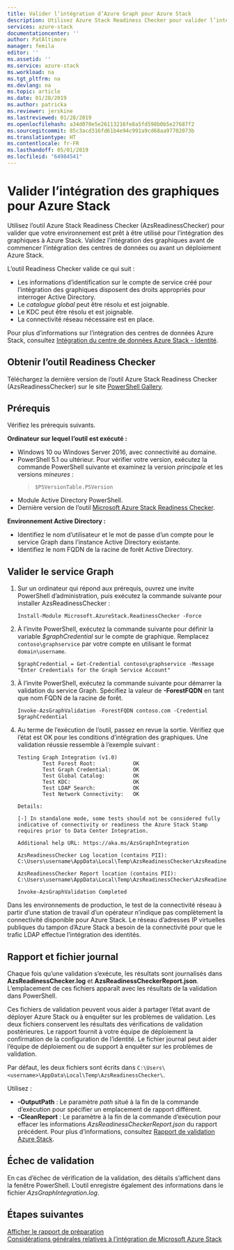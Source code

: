 ```yaml
---
title: Valider l’intégration d’Azure Graph pour Azure Stack
description: Utilisez Azure Stack Readiness Checker pour valider l’intégration des graphiques pour Azure Stack.
services: azure-stack
documentationcenter: ''
author: PatAltimore
manager: femila
editor: ''
ms.assetid: ''
ms.service: azure-stack
ms.workload: na
ms.tgt_pltfrm: na
ms.devlang: na
ms.topic: article
ms.date: 01/28/2019
ms.author: patricka
ms.reviewer: jerskine
ms.lastreviewed: 01/28/2019
ms.openlocfilehash: a34d070e5e26113216fe8a5fd598b0b5e27687f2
ms.sourcegitcommit: 85c3acd316fd61b4e94c991a9cd68aa97702073b
ms.translationtype: HT
ms.contentlocale: fr-FR
ms.lasthandoff: 05/01/2019
ms.locfileid: "64984541"
---
```

# <a name="validate-graph-integration-for-azure-stack"></a>Valider l’intégration des graphiques pour Azure Stack

Utilisez l’outil Azure Stack Readiness Checker (AzsReadinessChecker) pour valider que votre environnement est prêt à être utilisé pour l’intégration des graphiques à Azure Stack. Validez l’intégration des graphiques avant de commencer l’intégration des centres de données ou avant un déploiement Azure Stack.

L’outil Readiness Checker valide ce qui suit :

* Les informations d’identification sur le compte de service créé pour l’intégration des graphiques disposent des droits appropriés pour interroger Active Directory.
* Le *catalogue global* peut être résolu et est joignable.
* Le KDC peut être résolu et est joignable.
* La connectivité réseau nécessaire est en place.

Pour plus d’informations sur l’intégration des centres de données Azure Stack, consultez [Intégration du centre de données Azure Stack - Identité](azure-stack-integrate-identity.md).

## <a name="get-the-readiness-checker-tool"></a>Obtenir l’outil Readiness Checker

Téléchargez la dernière version de l’outil Azure Stack Readiness Checker (AzsReadinessChecker) sur le site [PowerShell Gallery](https://aka.ms/AzsReadinessChecker).

## <a name="prerequisites"></a>Prérequis

Vérifiez les prérequis suivants.

**Ordinateur sur lequel l’outil est exécuté :**

* Windows 10 ou Windows Server 2016, avec connectivité au domaine.
* PowerShell 5.1 ou ultérieur. Pour vérifier votre version, exécutez la commande PowerShell suivante et examinez la version *principale* et les versions *mineures* :  
   > `$PSVersionTable.PSVersion`
* Module Active Directory PowerShell.
* Dernière version de l’outil [Microsoft Azure Stack Readiness Checker](https://aka.ms/AzsReadinessChecker).

**Environnement Active Directory :**

* Identifiez le nom d’utilisateur et le mot de passe d’un compte pour le service Graph dans l’instance Active Directory existante.
* Identifiez le nom FQDN de la racine de forêt Active Directory.

## <a name="validate-the-graph-service"></a>Valider le service Graph

1. Sur un ordinateur qui répond aux prérequis, ouvrez une invite PowerShell d’administration, puis exécutez la commande suivante pour installer AzsReadinessChecker :

     `Install-Module Microsoft.AzureStack.ReadinessChecker -Force`

1. À l’invite PowerShell, exécutez la commande suivante pour définir la variable *$graphCredential* sur le compte de graphique. Remplacez `contoso\graphservice` par votre compte en utilisant le format `domain\username`.

    `$graphCredential = Get-Credential contoso\graphservice -Message "Enter Credentials for the Graph Service Account"`

1. À l’invite PowerShell, exécutez la commande suivante pour démarrer la validation du service Graph. Spécifiez la valeur de **-ForestFQDN** en tant que nom FQDN de la racine de forêt.

     `Invoke-AzsGraphValidation -ForestFQDN contoso.com -Credential $graphCredential`

1. Au terme de l’exécution de l’outil, passez en revue la sortie. Vérifiez que l’état est OK pour les conditions d’intégration des graphiques. Une validation réussie ressemble à l’exemple suivant :

    ```
    Testing Graph Integration (v1.0)
            Test Forest Root:            OK
            Test Graph Credential:       OK
            Test Global Catalog:         OK
            Test KDC:                    OK
            Test LDAP Search:            OK
            Test Network Connectivity:   OK

    Details:

    [-] In standalone mode, some tests should not be considered fully indicative of connectivity or readiness the Azure Stack Stamp requires prior to Data Center Integration.

    Additional help URL: https://aka.ms/AzsGraphIntegration

    AzsReadinessChecker Log location (contains PII): C:\Users\username\AppData\Local\Temp\AzsReadinessChecker\AzsReadinessChecker.log

    AzsReadinessChecker Report location (contains PII): C:\Users\username\AppData\Local\Temp\AzsReadinessChecker\AzsReadinessCheckerReport.json

    Invoke-AzsGraphValidation Completed
    ```

Dans les environnements de production, le test de la connectivité réseau à partir d’une station de travail d’un opérateur n’indique pas complètement la connectivité disponible pour Azure Stack. Le réseau d’adresses IP virtuelles publiques du tampon d’Azure Stack a besoin de la connectivité pour que le trafic LDAP effectue l’intégration des identités.

## <a name="report-and-log-file"></a>Rapport et fichier journal

Chaque fois qu’une validation s’exécute, les résultats sont journalisés dans **AzsReadinessChecker.log** et **AzsReadinessCheckerReport.json**. L’emplacement de ces fichiers apparaît avec les résultats de la validation dans PowerShell.

Ces fichiers de validation peuvent vous aider à partager l’état avant de déployer Azure Stack ou à enquêter sur les problèmes de validation. Les deux fichiers conservent les résultats des vérifications de validation postérieures. Le rapport fournit à votre équipe de déploiement la confirmation de la configuration de l’identité. Le fichier journal peut aider l’équipe de déploiement ou de support à enquêter sur les problèmes de validation.

Par défaut, les deux fichiers sont écrits dans `C:\Users\<username>\AppData\Local\Temp\AzsReadinessChecker\`.

Utilisez :

* **-OutputPath** : Le paramètre *path* situé à la fin de la commande d’exécution pour spécifier un emplacement de rapport différent.
* **-CleanReport** : Le paramètre à la fin de la commande d’exécution pour effacer les informations *AzsReadinessCheckerReport.json* du rapport précédent. Pour plus d’informations, consultez [Rapport de validation Azure Stack](azure-stack-validation-report.md).

## <a name="validation-failures"></a>Échec de validation

En cas d’échec de vérification de la validation, des détails s’affichent dans la fenêtre PowerShell. L’outil enregistre également des informations dans le fichier *AzsGraphIntegration.log*.

## <a name="next-steps"></a>Étapes suivantes

[Afficher le rapport de préparation](azure-stack-validation-report.md)  
[Considérations générales relatives à l’intégration de Microsoft Azure Stack](azure-stack-datacenter-integration.md)  

